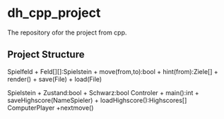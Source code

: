 # dh_cpp_project
The repository ofor the project from cpp. 
## Project Structure
Spielfeld
    + Feld[][]:Spielstein
    + move(from,to):bool
    + hint(from):Ziele[]
    + render()
    + save(File)
    + load(File)

Spielstein
    + Zustand:bool
    + Schwarz:bool
Controler
    + main():int
    + saveHighscore(NameSpieler)
    + loadHighscore():Highscores[] 
ComputerPlayer
 +nextmove()
 